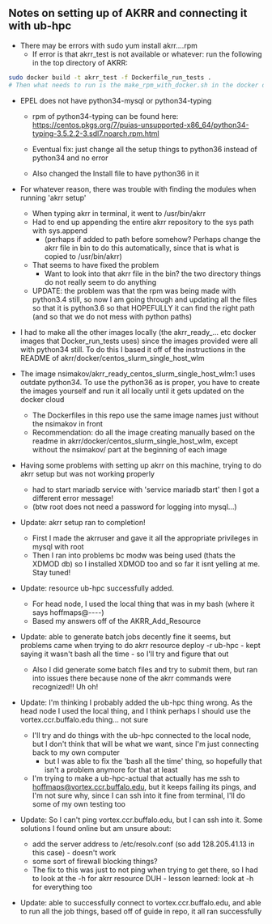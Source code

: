 ## Notes on setting up of AKRR and connecting it with ub-hpc 

- There may be errors with sudo yum install akrr....rpm
	- If error is that akrr_test is not available or whatever: run the following in the top directory of AKRR:
```bash
sudo docker build -t akrr_test -f Dockerfile_run_tests .
# Then what needs to run is the make_rpm_with_docker.sh in the docker directory
```

- EPEL does not have python34-mysql or python34-typing
	- rpm of python34-typing can be found here: https://centos.pkgs.org/7/puias-unsupported-x86_64/python34-typing-3.5.2.2-3.sdl7.noarch.rpm.html

	- Eventual fix: just change all the setup things to python36 instead of python34 and no error
	- Also changed the Install file to have python36 in it

- For whatever reason, there was trouble with finding the modules when running 'akrr setup'
	- When typing akrr in terminal, it went to /usr/bin/akrr
	- Had to end up appending the entire akrr repository to the sys path with sys.append
		- (perhaps if added to path before somehow? Perhaps change the akrr file in bin to do this automatically, since that is what is copied to /usr/bin/akrr)
	- That seems to have fixed the problem
        - Want to look into that akrr file in the bin? the two directory things do not really seem to do anything
	- UPDATE: the problem was that the rpm was being made with python3.4 still, so now I am going through and updating all the files so that it is python3.6 so that HOPEFULLY it can find the right path (and so that we do not mess with python paths)

- I had to make all the other images locally (the akrr_ready_... etc docker images that Docker_run_tests uses) since the images provided were all with python34 still. To do this I based it off of the instructions in the README of akrr/docker/centos_slurm_single_host_wlm


- The image nsimakov/akrr_ready_centos_slurm_single_host_wlm:1 uses outdate python34. To use the python36 as is proper, you have to create the images yourself and run it all locally until it gets updated on the docker cloud
	- The Dockerfiles in this repo use the same image names just without the nsimakov in front
	- Recommendation: do all the image creating manually based on the readme in akrr/docker/centos_slurm_single_host_wlm, except without the nsimakov/ part at the beginning of each image


- Having some problems with setting up akrr on this machine, trying to do akrr setup but was not working properly
	- had to start mariadb service with 'service mariadb start' then I got a different error message!
	- (btw root does not need a password for logging into mysql...)

- Update: akrr setup ran to completion!
	- First I made the akrruser and gave it all the appropriate privileges in mysql with root
	- Then I ran into problems bc modw was being used (thats the XDMOD db) so I installed XDMOD too and so far it isnt yelling at me. Stay tuned!

- Update: resource ub-hpc successfully added. 
	- For head node, I used the local thing that was in my bash (where it says hoffmaps@----)
	- Based my answers off of the AKRR_Add_Resource

- Update: able to generate batch jobs decently fine it seems, but problems came when trying to do akrr resource deploy -r ub-hpc - kept saying it wasn't bash all the time - so I'll try and figure that out
	- Also I did generate some batch files and try to submit them, but ran into issues there because none of the akrr commands were recognized!! Uh oh!
	


- Update: I'm thinking I probably added the ub-hpc thing wrong. As the head node I used the local thing, and I think perhaps I should use the vortex.ccr.buffalo.edu thing... not sure
	- I'll try and do things with the ub-hpc connected to the local node, but I don't think that will be what we want, since I'm just connecting back to my own computer
		- but I was able to fix the 'bash all the time' thing, so hopefully that isn't a problem anymore for that at least
	- I'm trying to make a ub-hpc-actual that actually has me ssh to hoffmaps@vortex.ccr.buffalo.edu, but it keeps failing its pings, and I'm not sure why, since I can ssh into it fine from terminal, I'll do some of my own testing too
	
- Update: So I can't ping vortex.ccr.buffalo.edu, but I can ssh into it. Some solutions I found online but am unsure about:
	- add the server address to /etc/resolv.conf (so add 128.205.41.13 in this case) - doesn't work
	- some sort of firewall blocking things?
	- The fix to this was just to not ping when trying to get there, so I had to look at the -h for akrr resource DUH - lesson learned: look at -h for everything too

- Update: able to successfully connect to vortex.ccr.buffalo.edu, and able to run all the job things, based off of guide in repo, it all ran successfully







